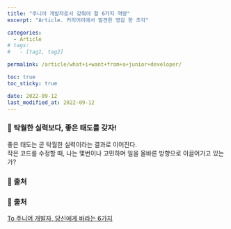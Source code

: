 ```yaml
---
title: "주니어 개발자로서 갖춰야 할 6가지 역량"
excerpt: "Article. 커리어리에서 발견한 영감 한 조각"

categories:
  - Article
# tags:
#   - [tag1, tag2]

permalink: /article/what+i+want+from+a+junior+developer/

toc: true
toc_sticky: true

date: 2022-09-12
last_modified_at: 2022-09-12
---
```


### 🧩 <b>탁월한 실력보다, 좋은 태도를 갖자!</b>
좋은 태도는 곧 탁월한 실력이라는 결과로 이어진다. <br>
작은 코드를 수정할 때, 나는 몇번이나 고민하며 일을 올바른 방향으로 이끌어가고 있는가? <br>


### 🧩 <b>출처</b>


### 🧩 <b>출처</b>
[To 주니어 개발자, 당신에게 바라는 6가지](https://blog.notique.co/letter_for_junior_developer/)